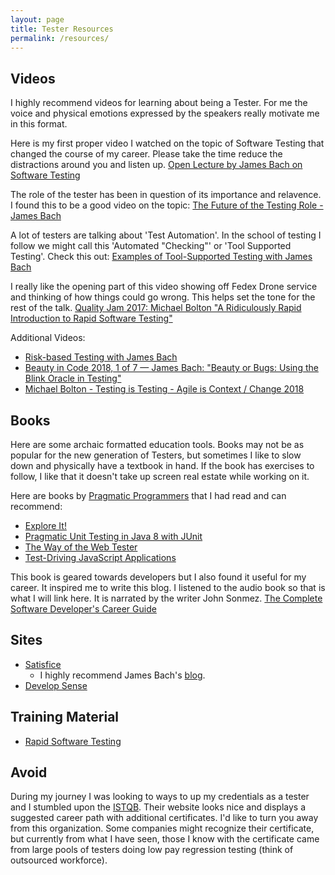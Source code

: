 ```yaml
---
layout: page
title: Tester Resources
permalink: /resources/
---
```

## Videos
I highly recommend videos for learning about being a Tester. For me the voice and physical emotions expressed by the speakers really motivate me in this format.

Here is my first proper video I watched on the topic of Software Testing that changed the course of my career. Please take the time reduce the distractions around you and listen up.
[Open Lecture by James Bach on Software Testing](https://www.youtube.com/watch?v=ILkT_HV9DVU)

The role of the tester has been in question of its importance and relavence. I found this to be a good video on the topic: [The Future of the Testing Role - James Bach](https://www.youtube.com/watch?v=c5821YeWico)

A lot of testers are talking about 'Test Automation'. In the school of testing I follow we might call this 'Automated "Checking"' or 'Tool Supported Testing'. Check this out: [Examples of Tool-Supported Testing with James Bach](https://www.youtube.com/watch?v=HWTzgS0aoP8)

I really like the opening part of this video showing off Fedex Drone service and thinking of how things could go wrong. This helps set the tone for the rest of the talk. [Quality Jam 2017: Michael Bolton "A Ridiculously Rapid Introduction to Rapid Software Testing"](https://www.youtube.com/watch?v=AS2kuD--z44)

Additional Videos:
* [Risk-based Testing with James Bach](https://www.youtube.com/watch?v=Sz-WiCV2eh4)
* [Beauty in Code 2018, 1 of 7 — James Bach: "Beauty or Bugs: Using the Blink Oracle in Testing"](https://www.youtube.com/watch?v=5W_VLzNhT-s)
* [Michael Bolton - Testing is Testing - Agile is Context / Change 2018](https://www.youtube.com/watch?v=6IBkr3KORUc)

## Books
Here are some archaic formatted education tools. Books may not be as popular for the new generation of Testers, but sometimes I like to slow down and physically have a textbook in hand. If the book has exercises to follow, I like that it doesn't take up screen real estate while working on it.

Here are books by [Pragmatic Programmers](https://pragprog.com) that I had read and can recommend:
* [Explore It!](https://pragprog.com/book/ehxta/explore-it)
* [Pragmatic Unit Testing in Java 8 with JUnit](https://pragprog.com/book/utj2/pragmatic-unit-testing-in-java-8-with-junit)
* [The Way of the Web Tester](https://pragprog.com/book/jrtest/the-way-of-the-web-tester)
* [Test-Driving JavaScript Applications](https://pragprog.com/book/vsjavas/test-driving-javascript-applications)

This book is geared towards developers but I also found it useful for my career. It inspired me to write this blog. I listened to the audio book so that is what I will link here. It is narrated by the writer John Sonmez. [The Complete Software Developer's Career Guide](https://www.audible.ca/pd/The-Complete-Software-Developers-Career-Guide-Audiobook/B078J2DZJK)

## Sites
* [Satisfice](https://www.satisfice.com/) 
    * I highly recommend James Bach's [blog](https://www.satisfice.com/blog).
* [Develop Sense](https://developsense.com/)


## Training Material
* [Rapid Software Testing](https://www.rapid-software-testing.com)

## Avoid
During my journey I was looking to ways to up my credentials as a tester and I stumbled upon the [ISTQB](https://www.istqb.org/). Their website looks nice and displays a suggested career path with additional certificates. I'd like to turn you away from this organization. Some companies might recognize their certificate, but currently from what I have seen, those I know with the certificate came from large pools of testers doing low pay regression testing (think of outsourced workforce).